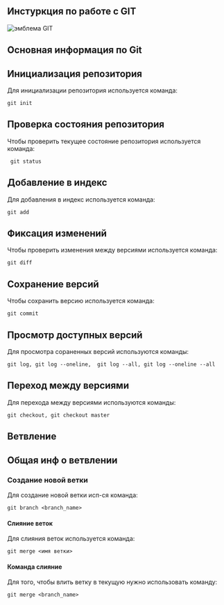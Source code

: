 ## **Инстуркция по работе с GIT**

![эмблема GIT](git.jpg)

## Основная информация по Git

## Инициализация репозитория

Для инициализации репозитория используется команда:

    git init

## Проверка состояния репозитория

Чтобы проверить текущее состояние репозитория используется команда:
    
     git status

## Добавление в индекс

Для добавления в индекс используется команда:

    git add

## Фиксация изменений

Чтобы проверить изменения между версиями используется команда:

    git diff

## Сохранение версий

Чтобы сохранить версию используется команда:

    git commit

## Просмотр доступных версий

Для просмотра сораненных версий используются команды:

    git log, git log --oneline,  git log --all, git log --oneline --all

## Переход между версиями

Для перехода между версиями используются команды:

    git checkout, git checkout master

## Ветвление

## Общая инф о ветвлении

### Создание новой ветки

Для создание новой ветки исп-ся команда:

    git branch <branch_name>

#### Слияние веток

Для слияния веток используется команда:

    git merge <имя ветки>

#### Команда слияние

Для того, чтобы влить ветку в текущую нужно использовать команду:

    git merge <branch_name>


